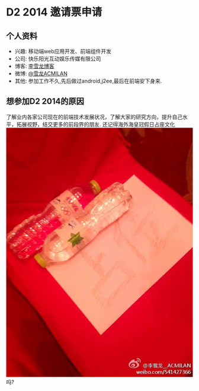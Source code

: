 # D2 2014 邀请票申请

## 个人资料

- 兴趣: 移动端web应用开发、前端组件开发
- 公司: 快乐阳光互动娱乐传媒有限公司
- 博客: [李雪龙博客](http://www.cnblogs.com/acmilan/)  
- 微博: [@雪龙ACMILAN](http://weibo.com/541427366) 
- 其他: 参加工作不久,先后做过android,j2ee,最后在前端安下身来.

## 想参加D2 2014的原因
了解业内各家公司现在的前端技术发展状况，了解大家的研究方向，提升自己水平，拓展视野，结交更多的前段界的朋友.
还记得海外海皇冠假日占座文化![海外海皇冠假日占座文化](../assets/img/d22013.jpg)吗?
